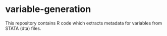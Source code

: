 # variable-generation
This repository contains R code which extracts metadata for variables from STATA (dta) files.
